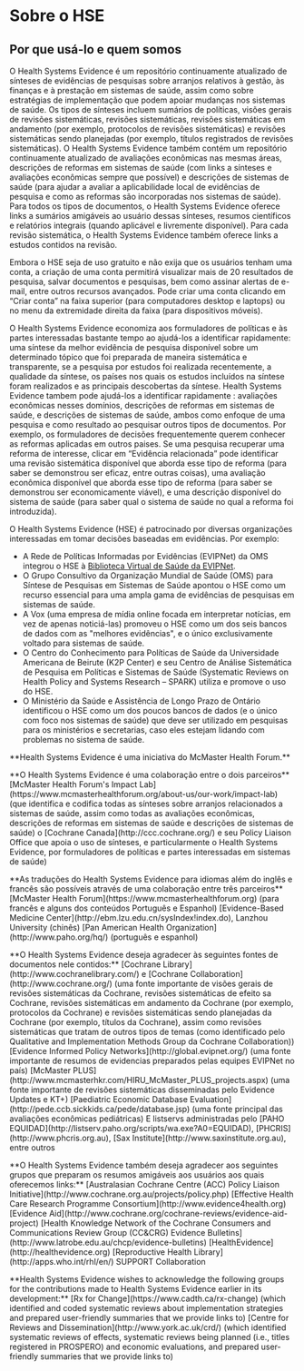 # Sobre o HSE

## Por que usá-lo e quem somos

O Health Systems Evidence é um repositório continuamente atualizado de sínteses de evidências de pesquisas sobre arranjos relativos à gestão, às finanças e à prestação em sistemas de saúde, assim como sobre estratégias de implementação que podem apoiar mudanças nos sistemas de saúde. Os tipos de sínteses incluem sumários de políticas, visões gerais de revisões sistemáticas, revisões sistemáticas, revisões sistemáticas em andamento (por exemplo, protocolos de revisões sistemáticas) e revisões sistemáticas sendo planejadas (por exemplo, títulos registrados de revisões sistemáticas). O Health Systems Evidence também contém um repositório continuamente atualizado de avaliações econômicas nas mesmas áreas, descrições de reformas em sistemas de saúde (com links a sínteses e avaliações econômicas sempre que possível) e descrições de sistemas de saúde (para ajudar a avaliar a aplicabilidade local de evidências de pesquisa e como as reformas são incorporadas nos sistemas de saúde). Para todos os tipos de documentos, o Health Systems Evidence oferece links a sumários amigáveis ao usuário dessas sínteses, resumos científicos e relatórios integrais (quando aplicável e livremente disponível). Para cada revisão sistemática, o Health Systems Evidence também oferece links a estudos contidos na revisão.

Embora o HSE seja de uso gratuito e não exija que os usuários tenham uma conta, a criação de uma conta permitirá visualizar mais de 20 resultados de pesquisa, salvar documentos e pesquisas, bem como assinar alertas de e-mail, entre outros recursos avançados. Pode criar uma conta clicando em “Criar conta” na faixa superior (para computadores desktop e laptops) ou no menu da extremidade direita da faixa (para dispositivos móveis).

O Health Systems Evidence economiza aos formuladores de políticas e às partes interessadas bastante tempo ao ajudá-los a identificar rapidamente: uma síntese da melhor evidência de pesquisa disponível sobre um determinado tópico que foi preparada de maneira sistemática e transparente, se a pesquisa por estudos foi realizada recentemente, a qualidade da síntese, os países nos quais os estudos incluídos na síntese foram realizados e as principais descobertas da síntese. Health Systems Evidence tambem pode ajudá-los a identificar rapidamente : avaliações econômicas nesses domínios, descrições de reformas em sistemas de saúde, e descrições de sistemas de saúde, ambos como enfoque de uma pesquisa e como resultado ao pesquisar outros tipos de documentos. Por exemplo, os formuladores de decisões frequentemente querem conhecer as reformas aplicadas em outros paises. Se uma pesquisa recuperar uma reforma de interesse, clicar em “Evidência relacionada” pode identificar uma revisão sistemática disponível que aborda esse tipo de reforma (para saber se demonstrou ser eficaz, entre outras coisas), uma avaliação econômica disponível que aborda esse tipo de reforma (para saber se demonstrou ser economicamente viável), e uma descrição disponível do sistema de saúde (para saber qual o sistema de saúde no qual a reforma foi introduzida).

O Health Systems Evidence (HSE) é patrocinado por diversas organizações interessadas em tomar decisões baseadas em evidências. Por exemplo:

* A Rede de Políticas Informadas por Evidências (EVIPNet) da OMS integrou o HSE à [Biblioteca Virtual de Saúde da EVIPNet](https://www.healthsystemsevidence.org/r.aspx?x=Ly2jSomWIBnaokThqtiuPAji8ZJSa1Zs62-q5cvh9ttCuwGLpfPWPCzjHLzORoc-Vn9TTCx8LoC0SoMWrplK_DkjTW7wtoSZXDJ2VGgUCGI|).
* O Grupo Consultivo da Organização Mundial de Saúde (OMS) para Síntese de Pesquisas em Sistemas de Saúde apontou o HSE como um recurso essencial para uma ampla gama de evidências de pesquisas em sistemas de saúde.
* A Vox (uma empresa de mídia online focada em interpretar notícias, em vez de apenas noticiá-las) promoveu o HSE como um dos seis bancos de dados com as "melhores evidências", e o único exclusivamente voltado para sistemas de saúde.
* O Centro do Conhecimento para Políticas de Saúde da Universidade Americana de Beirute (K2P Center) e seu Centro de Análise Sistemática de Pesquisa em Políticas e Sistemas de Saúde (Systematic Reviews on Health Policy and Systems Research – SPARK) utiliza e promove o uso do HSE.
* O Ministério da Saúde e Assistência de Longo Prazo de Ontário identificou o HSE como um dos poucos bancos de dados (e o único com foco nos sistemas de saúde) que deve ser utilizado em pesquisas para os ministérios e secretarias, caso eles estejam lidando com problemas no sistema de saúde.

<footer>
  <p class="text-center">**Health Systems Evidence é uma iniciativa do McMaster Health Forum.**</p>
  <p class="text-center">**O Health Systems Evidence é uma colaboração entre o dois parceiros**  
  [McMaster Health Forum's Impact Lab](https://www.mcmasterhealthforum.org/about-us/our-work/impact-lab) (que identifica e codifica todas as sínteses sobre arranjos relacionados a sistemas de saúde, assim como todas as avaliações econômicas, descrições de reformas em sistemas de saúde e descrições de sistemas de saúde)  
  o [Cochrane Canada](http://ccc.cochrane.org/) e seu Policy Liaison Office que apoia o uso de sínteses, e particularmente o Health Systems Evidence, por formuladores de políticas e partes interessadas em sistemas de saúde)</p>  <p class="text-center">**As traduções do Health Systems Evidence para idiomas além do inglês e francês são possíveis através de uma colaboração entre três parceiros**    [McMaster Health Forum](https://www.mcmasterhealthforum.org) (para francês e alguns dos conteúdos Português e Espanhol)    [Evidence-Based Medicine Center](http://ebm.lzu.edu.cn/sysIndex!index.do), Lanzhou University (chinês)    [Pan American Health Organization](http://www.paho.org/hq/) (português e espanhol)</p>  <p class="text-center">**O Health Systems Evidence deseja agradecer às seguintes fontes de documentos nele contidos:**  
  [Cochrane Library](http://www.cochranelibrary.com/) e [Cochrane Collaboration](http://www.cochrane.org/) (uma fonte importante de visões gerais de revisões sistemáticas da Cochrane, revisões sistemáticas de efeito sa Cochrane, revisões sistemáticas em andamento da Cochrane (por exemplo, protocolos da Cochrane) e revisões sistemáticas sendo planejadas da Cochrane (por exemplo, títulos da Cochrane), assim como revisões sistemáticas que tratam de outros tipos de temas (como identificado pelo Qualitative and Implementation Methods Group da Cochrane Collaboration))    [Evidence Informed Policy Networks](http://global.evipnet.org/) (uma fonte importante de resumos de evidencias preparados pelas equipes EVIPNet no país)    [McMaster PLUS](http://www.mcmasterhkr.com/HIRU_McMaster_PLUS_projects.aspx) (uma fonte importante de revisões sistemáticas disseminadas pelo Evidence Updates e KT+)    [Paediatric Economic Database Evaluation](http://pede.ccb.sickkids.ca/pede/database.jsp) (uma fonte principal das avaliações econômicas pediátricas)    E listservs administradas pelo [PAHO EQUIDAD](http://listserv.paho.org/scripts/wa.exe?A0=EQUIDAD), [PHCRIS](http://www.phcris.org.au), [Sax Institute](http://www.saxinstitute.org.au), entre outros</p>  <p class="text-center">**O Health Systems Evidence também deseja agradecer aos seguintes grupos que preparam os resumos amigáveis aos usuários aos quais oferecemos links:**    [Australasian Cochrane Centre (ACC) Policy Liaison Initiative](http://www.cochrane.org.au/projects/policy.php)    [Effective Health Care Research Programme Consortium](http://www.evidence4health.org)    [Evidence Aid](http://www.cochrane.org/cochrane-reviews/evidence-aid-project)    [Health Knowledge Network of the Cochrane Consumers and Communications Review Group (CC&CRG) Evidence Bulletins](http://www.latrobe.edu.au/chcp/evidence-bulletins)    [HealthEvidence](http://healthevidence.org)    [Reproductive Health Library](http://apps.who.int/rhl/en/)    SUPPORT Collaboration</p>  <p class="text-center">**Health Systems Evidence wishes to acknowledge the following groups for the contributions made to Health Systems Evidence earlier in its development:**    [Rx for Change](https://www.cadth.ca/rx-change)    (which identified and coded systematic reviews about implementation strategies and prepared user-friendly summaries that we provide links to)    [Centre for Reviews and Dissemination](http://www.york.ac.uk/crd/)    (which identified systematic reviews of effects, systematic reviews being planned (i.e., titles registered in PROSPERO) and economic evaluations, and prepared user-friendly summaries that we provide links to)</p></footer>